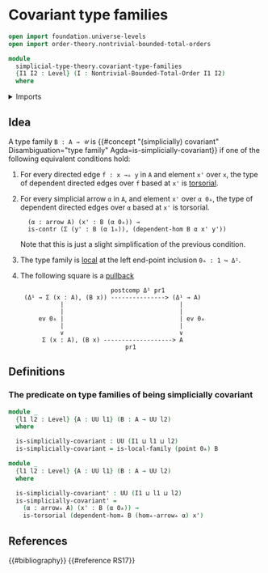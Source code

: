 # Covariant type families

```agda
open import foundation.universe-levels
open import order-theory.nontrivial-bounded-total-orders

module
  simplicial-type-theory.covariant-type-families
  {I1 I2 : Level} (I : Nontrivial-Bounded-Total-Order I1 I2)
  where
```

<details><summary>Imports</summary>

```agda
open import foundation.0-connected-types
open import foundation.action-on-identifications-functions
open import foundation.connected-types
open import foundation.dependent-pair-types
open import foundation.diagonal-maps-of-types
open import foundation.equivalences
open import foundation.equivalences-arrows
open import foundation.function-types
open import foundation.functoriality-dependent-pair-types
open import foundation.fundamental-theorem-of-identity-types
open import foundation.homotopies
open import foundation.identity-types
open import foundation.negation
open import foundation.propositions
open import foundation.sections
open import foundation.torsorial-type-families
open import foundation.transport-along-identifications
open import foundation.unit-type
open import foundation.universe-levels

open import orthogonal-factorization-systems.families-of-types-local-at-maps
open import orthogonal-factorization-systems.null-types

open import simplicial-type-theory.arrows I
open import simplicial-type-theory.dependent-directed-edges I
open import simplicial-type-theory.directed-edges I
open import simplicial-type-theory.directed-interval-type I
open import simplicial-type-theory.inequality-directed-interval-type I

open import synthetic-homotopy-theory.circle
```

</details>

## Idea

A type family `B : A → 𝒰` is
{{#concept "(simplicially) covariant" Disambiguation="type family" Agda=is-simplicially-covariant}}
if one of the following equivalent conditions hold:

1. For every directed edge `f : x →▵ y` in `A` and element `x'` over `x`, the
   type of dependent directed edges over `f` based at `x'` is
   [torsorial](foundation.torsorial-type-families.md).

2. For every simplicial arrow `α` in `A`, and element `x'` over `α 0▵`, the type
   of dependent directed edges over `α` based at `x'` is torsorial.

   ```text
     (α : arrow A) (x' : B (α 0▵)) →
     is-contr (Σ (y' : B (α 1▵)), (dependent-hom B α x' y'))
   ```

   Note that this is just a slight simplification of the previous condition.

3. The type family is
   [local](orthogonal-factorization-systems.local-type-families.md) at the left
   end-point inclusion `0▵ : 1 ↪ Δ¹`.

4. The following square is a [pullback](foundation-core.pullbacks.md)

   ```text
                            postcomp Δ¹ pr1
    (Δ¹ → Σ (x : A), (B x)) ---------------> (Δ¹ → A)
              |                                |
              |                                |
        ev 0▵ |                                | ev 0▵
              |                                |
              ∨                                ∨
         Σ (x : A), (B x) -------------------> A
                                pr1
   ```

## Definitions

### The predicate on type families of being simplicially covariant

```agda
module _
  {l1 l2 : Level} {A : UU l1} (B : A → UU l2)
  where

  is-simplicially-covariant : UU (I1 ⊔ l1 ⊔ l2)
  is-simplicially-covariant = is-local-family (point 0▵) B
```

```agda
module _
  {l1 l2 : Level} {A : UU l1} (B : A → UU l2)
  where

  is-simplicially-covariant' : UU (I1 ⊔ l1 ⊔ l2)
  is-simplicially-covariant' =
    (α : arrow▵ A) (x' : B (α 0▵)) →
    is-torsorial (dependent-hom▵ B (hom▵-arrow▵ α) x')
```

## References

{{#bibliography}} {{#reference RS17}}
